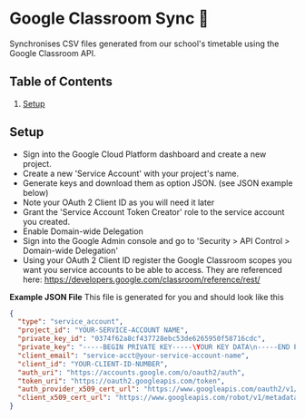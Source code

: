 # Google Classroom Sync 🚀

Synchronises CSV files generated from our school's timetable using the Google Classroom API.

## Table of Contents

1. [Setup](#Setup)

## Setup

* Sign into the Google Cloud Platform dashboard and create a new project.
* Create a new 'Service Account' with your project's name.
* Generate keys and download them as option JSON. (see JSON example below)
* Note your OAuth 2 Client ID as you will need it later
* Grant the 'Service Account Token Creator' role to the service account you created.
* Enable Domain-wide Delegation
* Sign into the Google Admin console and go to 'Security > API Control > Domain-wide Delegation'
* Using your OAuth 2 Client ID register the Google Classroom scopes you want you service accounts to be able to access. They are referenced here: https://developers.google.com/classroom/reference/rest/

**Example JSON File**
This file is generated for you and should look like this
```json
{
  "type": "service_account",
  "project_id": "YOUR-SERVICE-ACCOUNT NAME",
  "private_key_id": "0374f62a8cf437728ebc53de6265950f58716cdc",
  "private_key": "-----BEGIN PRIVATE KEY-----\YOUR KEY DATA\n-----END PRIVATE KEY-----\n",
  "client_email": "service-acct@your-service-account-name",
  "client_id": "YOUR-CLIENT-ID-NUMBER",
  "auth_uri": "https://accounts.google.com/o/oauth2/auth",
  "token_uri": "https://oauth2.googleapis.com/token",
  "auth_provider_x509_cert_url": "https://www.googleapis.com/oauth2/v1/certs",
  "client_x509_cert_url": "https://www.googleapis.com/robot/v1/metadata/x509/service-acct%40your-service-accout-name.iam.gserviceaccount.com"
}
```